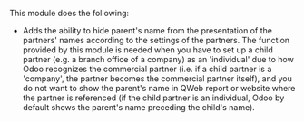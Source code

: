 This module does the following:

- Adds the ability to hide parent's name from the presentation of the
  partners' names according to the settings of the partners. The
  function provided by this module is needed when you have to set up a
  child partner (e.g. a branch office of a company) as an 'individual'
  due to how Odoo recognizes the commercial partner (i.e. if a child
  partner is a 'company', the partner becomes the commercial partner
  itself), and you do not want to show the parent's name in QWeb report
  or website where the partner is referenced (if the child partner is an
  individual, Odoo by default shows the parent's name preceding the
  child's name).
